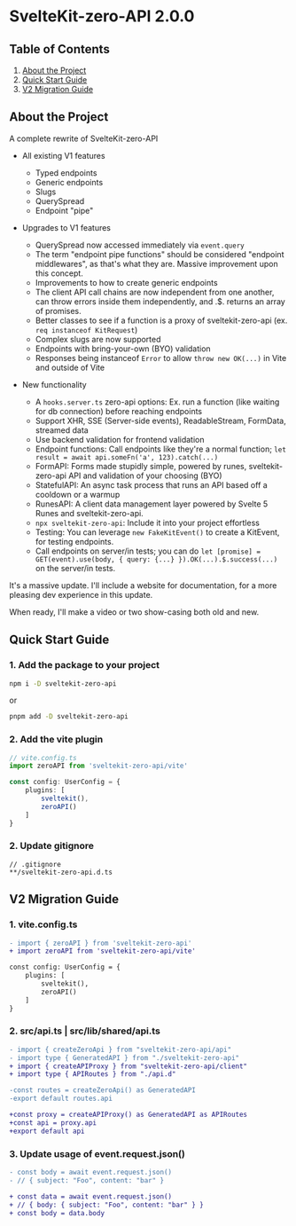 # SvelteKit-zero-API 2.0.0

## Table of Contents
1. [About the Project](#about-the-project)
2. [Quick Start Guide](#quick-start-guide)
3. [V2 Migration Guide](#v2-migration-guide)

## About the Project
A complete rewrite of SvelteKit-zero-API

- All existing V1 features
  - Typed endpoints
  - Generic endpoints
  - Slugs
  - QuerySpread
  - Endpoint "pipe"

- Upgrades to V1 features
  - QuerySpread now accessed immediately via `event.query`
  - The term "endpoint pipe functions" should be considered "endpoint middlewares", as that's what they are. Massive improvement upon this concept.
  - Improvements to how to create generic endpoints
  - The client API call chains are now independent from one another, can throw errors inside them independently, and .$. returns an array of promises.
  - Better classes to see if a function is a proxy of sveltekit-zero-api (ex. `req instanceof KitRequest`)
  - Complex slugs are now supported
  - Endpoints with bring-your-own (BYO) validation
  - Responses being instanceof `Error` to allow `throw new OK(...)` in Vite and outside of Vite

- New functionality
  - A `hooks.server.ts` zero-api options: Ex. run a function (like waiting for db connection) before reaching endpoints
  - Support XHR, SSE (Server-side events), ReadableStream, FormData, streamed data
  - Use backend validation for frontend validation
  - Endpoint functions: Call endpoints like they're a normal function; `let result = await api.someFn('a', 123).catch(...)`
  - FormAPI: Forms made stupidly simple, powered by runes, sveltekit-zero-api API and validation of your choosing (BYO)
  - StatefulAPI: An async task process that runs an API based off a cooldown or a warmup
  - RunesAPI: A client data management layer powered by Svelte 5 Runes and sveltekit-zero-api.
  - `npx sveltekit-zero-api`: Include it into your project effortless
  - Testing: You can leverage `new FakeKitEvent()` to create a KitEvent, for testing endpoints.
  - Call endpoints on server/in tests; you can do `let [promise] = GET(event).use(body, { query: {...} }).OK(...).$.success(...)` on the server/in tests.

It's a massive update. I'll include a website for documentation, for a more pleasing dev experience in this update.

When ready, I'll make a video or two show-casing both old and new.

## Quick Start Guide


### 1. Add the package to your project
```bash
npm i -D sveltekit-zero-api
```
or

```bash
pnpm add -D sveltekit-zero-api
```


### 2. Add the vite plugin
```ts
// vite.config.ts
import zeroAPI from 'sveltekit-zero-api/vite'

const config: UserConfig = {
	plugins: [
		sveltekit(),
		zeroAPI()
	]
}
```

### 2. Update gitignore
```
// .gitignore
**/sveltekit-zero-api.d.ts
```

## V2 Migration Guide


### 1. vite.config.ts
```diff
- import { zeroAPI } from 'sveltekit-zero-api'
+ import zeroAPI from 'sveltekit-zero-api/vite'

const config: UserConfig = {
	plugins: [
		sveltekit(),
		zeroAPI()
	]
}
```

### 2. src/api.ts | src/lib/shared/api.ts
```diff
- import { createZeroApi } from "sveltekit-zero-api/api"
- import type { GeneratedAPI } from "./sveltekit-zero-api"
+ import { createAPIProxy } from "sveltekit-zero-api/client"
+ import type { APIRoutes } from "./api.d"

-const routes = createZeroApi() as GeneratedAPI
-export default routes.api

+const proxy = createAPIProxy() as GeneratedAPI as APIRoutes
+const api = proxy.api
+export default api
```

### 3. Update usage of event.request.json()
```diff
- const body = await event.request.json()
- // { subject: "Foo", content: "bar" }

+ const data = await event.request.json()
+ // { body: { subject: "Foo", content: "bar" } }
+ const body = data.body
```